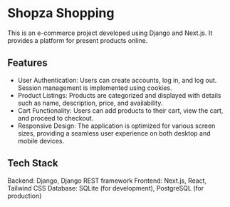 # Shopza Shopping
This is an e-commerce project developed using Django and Next.js. It provides a platform for present products online.

## Features
- User Authentication: Users can create accounts, log in, and log out. Session management is implemented using cookies.
- Product Listings: Products are categorized and displayed with details such as name, description, price, and availability.
- Cart Functionality: Users can add products to their cart, view the cart, and proceed to checkout.
- Responsive Design: The application is optimized for various screen sizes, providing a seamless user experience on both desktop and mobile devices.
## Tech Stack
Backend: Django, Django REST framework
Frontend: Next.js, React, Tailwind CSS
Database: SQLite (for development), PostgreSQL (for production)

